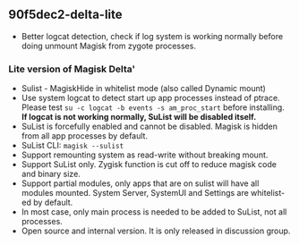 ## 90f5dec2-delta-lite

- Better logcat detection, check if log system is working normally before doing unmount Magisk from zygote processes.

### Lite version of Magisk Delta'

- Sulist - MagiskHide in whitelist mode (also called Dynamic mount)
- Use system logcat to detect start up app processes instead of ptrace. Please test `su -c logcat -b events -s am_proc_start` before installing. **If logcat is not working normally, SuList will be disabled itself.**
- SuList is forcefully enabled and cannot be disabled. Magisk is hidden from all app processes by default.
- SuList CLI: `magisk --sulist`
- Support remounting system as read-write without breaking mount.
- Support SuList only. Zygisk function is cut off to reduce magisk code and binary size.
- Support partial modules, only apps that are on sulist will have all modules mounted. System Server, SystemUI and Settings are whitelist-ed by default.
- In most case, only main process is needed to be added to SuList, not all processes.
- Open source and internal version. It is only released in discussion group.
